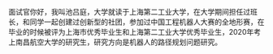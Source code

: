 面试官你好，我叫池吕庭，大学就读于上海第二工业大学，在大学期间担任过班长，和同学一起创建过创新型的社团，参加过中国工程机器人大赛的全地形赛，在毕业的时候被评为上海市优秀毕业生和上海第二工业大学优秀毕业生，2020年考上南昌航空大学的研究生，研究方向是机器人的路径规划问题研究。